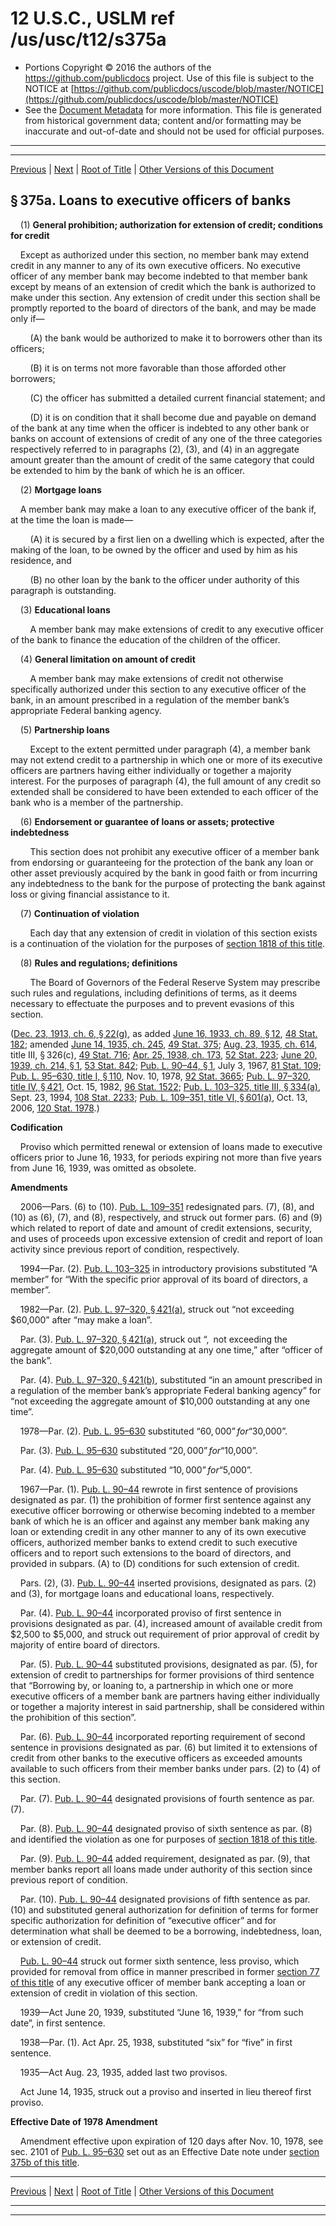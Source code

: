 ---
---

# 12 U.S.C., USLM ref /us/usc/t12/s375a

* Portions Copyright © 2016 the authors of the https://github.com/publicdocs project.
  Use of this file is subject to the NOTICE at [https://github.com/publicdocs/uscode/blob/master/NOTICE](https://github.com/publicdocs/uscode/blob/master/NOTICE)
* See the [Document Metadata](././../../../../..//README.md) for more information.
  This file is generated from historical government data; content and/or formatting may be inaccurate and out-of-date and should not be used for official purposes.

----------
----------

[Previous](./../../../../..//us/usc/t12/ch3/schX/m__us_usc_t12_s375.md) | [Next](./../../../../..//us/usc/t12/ch3/schX/m__us_usc_t12_s375b.md) | [Root of Title](./../../../../../) | [Other Versions of this Document](https://publicdocs.github.io/go/links?ns=uslm&ref=%2Fus%2Fusc%2Ft12%2Fs375a)

## § 375a. Loans to executive officers of banks

    (1) __General prohibition; authorization for extension of credit; conditions for credit__ 

    Except as authorized under this section, no member bank may extend credit in any manner to any of its own executive officers. No executive officer of any member bank may become indebted to that member bank except by means of an extension of credit which the bank is authorized to make under this section. Any extension of credit under this section shall be promptly reported to the board of directors of the bank, and may be made only if—

        (A) the bank would be authorized to make it to borrowers other than its officers;

        (B) it is on terms not more favorable than those afforded other borrowers;

        (C) the officer has submitted a detailed current financial statement; and

        (D) it is on condition that it shall become due and payable on demand of the bank at any time when the officer is indebted to any other bank or banks on account of extensions of credit of any one of the three categories respectively referred to in paragraphs (2), (3), and (4) in an aggregate amount greater than the amount of credit of the same category that could be extended to him by the bank of which he is an officer.

    (2) __Mortgage loans__ 

    A member bank may make a loan to any executive officer of the bank if, at the time the loan is made—

        (A) it is secured by a first lien on a dwelling which is expected, after the making of the loan, to be owned by the officer and used by him as his residence, and

        (B) no other loan by the bank to the officer under authority of this paragraph is outstanding.

    (3) __Educational loans__ 

        A member bank may make extensions of credit to any executive officer of the bank to finance the education of the children of the officer.

    (4) __General limitation on amount of credit__ 

        A member bank may make extensions of credit not otherwise specifically authorized under this section to any executive officer of the bank, in an amount prescribed in a regulation of the member bank’s appropriate Federal banking agency.

    (5) __Partnership loans__ 

        Except to the extent permitted under paragraph (4), a member bank may not extend credit to a partnership in which one or more of its executive officers are partners having either individually or together a majority interest. For the purposes of paragraph (4), the full amount of any credit so extended shall be considered to have been extended to each officer of the bank who is a member of the partnership.

    (6) __Endorsement or guarantee of loans or assets; protective indebtedness__ 

        This section does not prohibit any executive officer of a member bank from endorsing or guaranteeing for the protection of the bank any loan or other asset previously acquired by the bank in good faith or from incurring any indebtedness to the bank for the purpose of protecting the bank against loss or giving financial assistance to it.

    (7) __Continuation of violation__ 

        Each day that any extension of credit in violation of this section exists is a continuation of the violation for the purposes of [section 1818 of this title][/us/usc/t12/s1818].

    (8) __Rules and regulations; definitions__ 

        The Board of Governors of the Federal Reserve System may prescribe such rules and regulations, including definitions of terms, as it deems necessary to effectuate the purposes and to prevent evasions of this section.

([Dec. 23, 1913, ch. 6, § 22(g)][/us/act/1913-12-23/ch6/s22/g], as added [June 16, 1933, ch. 89, § 12][/us/act/1933-06-16/ch89/s12], [48 Stat. 182][/us/stat/48/182]; amended [June 14, 1935, ch. 245][/us/act/1935-06-14/ch245], [49 Stat. 375][/us/stat/49/375]; [Aug. 23, 1935, ch. 614][/us/act/1935-08-23/ch614], title III, § 326(c), [49 Stat. 716][/us/stat/49/716]; [Apr. 25, 1938, ch. 173][/us/act/1938-04-25/ch173], [52 Stat. 223][/us/stat/52/223]; [June 20, 1939, ch. 214, § 1][/us/act/1939-06-20/ch214/s1], [53 Stat. 842][/us/stat/53/842]; [Pub. L. 90–44, § 1][/us/pl/90/44/s1], July 3, 1967, [81 Stat. 109][/us/stat/81/109]; [Pub. L. 95–630, title I, § 110][/us/pl/95/630/s110], Nov. 10, 1978, [92 Stat. 3665][/us/stat/92/3665]; [Pub. L. 97–320, title IV, § 421][/us/pl/97/320/s421], Oct. 15, 1982, [96 Stat. 1522][/us/stat/96/1522]; [Pub. L. 103–325, title III, § 334(a)][/us/pl/103/325/s334/a], Sept. 23, 1994, [108 Stat. 2233][/us/stat/108/2233]; [Pub. L. 109–351, title VI, § 601(a)][/us/pl/109/351/s601/a], Oct. 13, 2006, [120 Stat. 1978][/us/stat/120/1978].)

 __Codification__ 

    Proviso which permitted renewal or extension of loans made to executive officers prior to June 16, 1933, for periods expiring not more than five years from June 16, 1939, was omitted as obsolete.

 __Amendments__ 

    2006—Pars. (6) to (10). [Pub. L. 109–351][/us/pl/109/351] redesignated pars. (7), (8), and (10) as (6), (7), and (8), respectively, and struck out former pars. (6) and (9) which related to report of date and amount of credit extensions, security, and uses of proceeds upon excessive extension of credit and report of loan activity since previous report of condition, respectively.

    1994—Par. (2). [Pub. L. 103–325][/us/pl/103/325] in introductory provisions substituted “A member” for “With the specific prior approval of its board of directors, a member”.

    1982—Par. (2). [Pub. L. 97–320, § 421(a)][/us/pl/97/320/s421/a], struck out “not exceeding $60,000” after “may make a loan”.

    Par. (3). [Pub. L. 97–320, § 421(a)][/us/pl/97/320/s421/a], struck out “, not exceeding the aggregate amount of $20,000 outstanding at any one time,” after “officer of the bank”.

    Par. (4). [Pub. L. 97–320, § 421(b)][/us/pl/97/320/s421/b], substituted “in an amount prescribed in a regulation of the member bank’s appropriate Federal banking agency” for “not exceeding the aggregate amount of $10,000 outstanding at any one time”.

    1978—Par. (2). [Pub. L. 95–630][/us/pl/95/630] substituted “$60,000” for “$30,000”.

    Par. (3). [Pub. L. 95–630][/us/pl/95/630] substituted “$20,000” for “$10,000”.

    Par. (4). [Pub. L. 95–630][/us/pl/95/630] substituted “$10,000” for “$5,000”.

    1967—Par. (1). [Pub. L. 90–44][/us/pl/90/44] rewrote in first sentence of provisions designated as par. (1) the prohibition of former first sentence against any executive officer borrowing or otherwise becoming indebted to a member bank of which he is an officer and against any member bank making any loan or extending credit in any other manner to any of its own executive officers, authorized member banks to extend credit to such executive officers and to report such extensions to the board of directors, and provided in subpars. (A) to (D) conditions for such extension of credit.

    Pars. (2), (3). [Pub. L. 90–44][/us/pl/90/44] inserted provisions, designated as pars. (2) and (3), for mortgage loans and educational loans, respectively.

    Par. (4). [Pub. L. 90–44][/us/pl/90/44] incorporated proviso of first sentence in provisions designated as par. (4), increased amount of available credit from $2,500 to $5,000, and struck out requirement of prior approval of credit by majority of entire board of directors.

    Par. (5). [Pub. L. 90–44][/us/pl/90/44] substituted provisions, designated as par. (5), for extension of credit to partnerships for former provisions of third sentence that “Borrowing by, or loaning to, a partnership in which one or more executive officers of a member bank are partners having either individually or together a majority interest in said partnership, shall be considered within the prohibition of this section”.

    Par. (6). [Pub. L. 90–44][/us/pl/90/44] incorporated reporting requirement of second sentence in provisions designated as par. (6) but limited it to extensions of credit from other banks to the executive officers as exceeded amounts available to such officers from their member banks under pars. (2) to (4) of this section.

    Par. (7). [Pub. L. 90–44][/us/pl/90/44] designated provisions of fourth sentence as par. (7).

    Par. (8). [Pub. L. 90–44][/us/pl/90/44] designated proviso of sixth sentence as par. (8) and identified the violation as one for purposes of [section 1818 of this title][/us/usc/t12/s1818].

    Par. (9). [Pub. L. 90–44][/us/pl/90/44] added requirement, designated as par. (9), that member banks report all loans made under authority of this section since previous report of condition.

    Par. (10). [Pub. L. 90–44][/us/pl/90/44] designated provisions of fifth sentence as par. (10) and substituted general authorization for definition of terms for former specific authorization for definition of “executive officer” and for determination what shall be deemed to be a borrowing, indebtedness, loan, or extension of credit.

    [Pub. L. 90–44][/us/pl/90/44] struck out former sixth sentence, less proviso, which provided for removal from office in manner prescribed in former [section 77 of this title][/us/usc/t12/s77] of any executive officer of member bank accepting a loan or extension of credit in violation of this section.

    1939—Act June 20, 1939, substituted “June 16, 1939,” for “from such date”, in first sentence.

    1938—Par. (1). Act Apr. 25, 1938, substituted “six” for “five” in first sentence.

    1935—Act Aug. 23, 1935, added last two provisos.

    Act June 14, 1935, struck out a proviso and inserted in lieu thereof first proviso.

 __Effective Date of 1978 Amendment__ 

    Amendment effective upon expiration of 120 days after Nov. 10, 1978, see sec. 2101 of [Pub. L. 95–630][/us/pl/95/630] set out as an Effective Date note under [section 375b of this title][/us/usc/t12/s375b].

----------

[Previous](./../../../../..//us/usc/t12/ch3/schX/m__us_usc_t12_s375.md) | [Next](./../../../../..//us/usc/t12/ch3/schX/m__us_usc_t12_s375b.md) | [Root of Title](./../../../../../) | [Other Versions of this Document](https://publicdocs.github.io/go/links?ns=uslm&ref=%2Fus%2Fusc%2Ft12%2Fs375a)

----------
----------

[/us/usc/t12/s1818]: https://publicdocs.github.io/go/links?ns=uslm&ref=%2Fus%2Fusc%2Ft12%2Fs1818
[/us/act/1913-12-23/ch6/s22/g]: https://publicdocs.github.io/go/links?ns=uslm&ref=%2Fus%2Fact%2F1913-12-23%2Fch6%2Fs22%2Fg
[/us/act/1933-06-16/ch89/s12]: https://publicdocs.github.io/go/links?ns=uslm&ref=%2Fus%2Fact%2F1933-06-16%2Fch89%2Fs12
[/us/stat/48/182]: https://publicdocs.github.io/go/links?ns=uslm&ref=%2Fus%2Fstat%2F48%2F182
[/us/act/1935-06-14/ch245]: https://publicdocs.github.io/go/links?ns=uslm&ref=%2Fus%2Fact%2F1935-06-14%2Fch245
[/us/stat/49/375]: https://publicdocs.github.io/go/links?ns=uslm&ref=%2Fus%2Fstat%2F49%2F375
[/us/act/1935-08-23/ch614]: https://publicdocs.github.io/go/links?ns=uslm&ref=%2Fus%2Fact%2F1935-08-23%2Fch614
[/us/stat/49/716]: https://publicdocs.github.io/go/links?ns=uslm&ref=%2Fus%2Fstat%2F49%2F716
[/us/act/1938-04-25/ch173]: https://publicdocs.github.io/go/links?ns=uslm&ref=%2Fus%2Fact%2F1938-04-25%2Fch173
[/us/stat/52/223]: https://publicdocs.github.io/go/links?ns=uslm&ref=%2Fus%2Fstat%2F52%2F223
[/us/act/1939-06-20/ch214/s1]: https://publicdocs.github.io/go/links?ns=uslm&ref=%2Fus%2Fact%2F1939-06-20%2Fch214%2Fs1
[/us/stat/53/842]: https://publicdocs.github.io/go/links?ns=uslm&ref=%2Fus%2Fstat%2F53%2F842
[/us/pl/90/44/s1]: https://publicdocs.github.io/go/links?ns=uslm&ref=%2Fus%2Fpl%2F90%2F44%2Fs1
[/us/stat/81/109]: https://publicdocs.github.io/go/links?ns=uslm&ref=%2Fus%2Fstat%2F81%2F109
[/us/pl/95/630/s110]: https://publicdocs.github.io/go/links?ns=uslm&ref=%2Fus%2Fpl%2F95%2F630%2Fs110
[/us/stat/92/3665]: https://publicdocs.github.io/go/links?ns=uslm&ref=%2Fus%2Fstat%2F92%2F3665
[/us/pl/97/320/s421]: https://publicdocs.github.io/go/links?ns=uslm&ref=%2Fus%2Fpl%2F97%2F320%2Fs421
[/us/stat/96/1522]: https://publicdocs.github.io/go/links?ns=uslm&ref=%2Fus%2Fstat%2F96%2F1522
[/us/pl/103/325/s334/a]: https://publicdocs.github.io/go/links?ns=uslm&ref=%2Fus%2Fpl%2F103%2F325%2Fs334%2Fa
[/us/stat/108/2233]: https://publicdocs.github.io/go/links?ns=uslm&ref=%2Fus%2Fstat%2F108%2F2233
[/us/pl/109/351/s601/a]: https://publicdocs.github.io/go/links?ns=uslm&ref=%2Fus%2Fpl%2F109%2F351%2Fs601%2Fa
[/us/stat/120/1978]: https://publicdocs.github.io/go/links?ns=uslm&ref=%2Fus%2Fstat%2F120%2F1978
[/us/pl/109/351]: https://publicdocs.github.io/go/links?ns=uslm&ref=%2Fus%2Fpl%2F109%2F351
[/us/pl/103/325]: https://publicdocs.github.io/go/links?ns=uslm&ref=%2Fus%2Fpl%2F103%2F325
[/us/pl/97/320/s421/a]: https://publicdocs.github.io/go/links?ns=uslm&ref=%2Fus%2Fpl%2F97%2F320%2Fs421%2Fa
[/us/pl/97/320/s421/a]: https://publicdocs.github.io/go/links?ns=uslm&ref=%2Fus%2Fpl%2F97%2F320%2Fs421%2Fa
[/us/pl/97/320/s421/b]: https://publicdocs.github.io/go/links?ns=uslm&ref=%2Fus%2Fpl%2F97%2F320%2Fs421%2Fb
[/us/pl/95/630]: https://publicdocs.github.io/go/links?ns=uslm&ref=%2Fus%2Fpl%2F95%2F630
[/us/pl/95/630]: https://publicdocs.github.io/go/links?ns=uslm&ref=%2Fus%2Fpl%2F95%2F630
[/us/pl/95/630]: https://publicdocs.github.io/go/links?ns=uslm&ref=%2Fus%2Fpl%2F95%2F630
[/us/pl/90/44]: https://publicdocs.github.io/go/links?ns=uslm&ref=%2Fus%2Fpl%2F90%2F44
[/us/pl/90/44]: https://publicdocs.github.io/go/links?ns=uslm&ref=%2Fus%2Fpl%2F90%2F44
[/us/pl/90/44]: https://publicdocs.github.io/go/links?ns=uslm&ref=%2Fus%2Fpl%2F90%2F44
[/us/pl/90/44]: https://publicdocs.github.io/go/links?ns=uslm&ref=%2Fus%2Fpl%2F90%2F44
[/us/pl/90/44]: https://publicdocs.github.io/go/links?ns=uslm&ref=%2Fus%2Fpl%2F90%2F44
[/us/pl/90/44]: https://publicdocs.github.io/go/links?ns=uslm&ref=%2Fus%2Fpl%2F90%2F44
[/us/pl/90/44]: https://publicdocs.github.io/go/links?ns=uslm&ref=%2Fus%2Fpl%2F90%2F44
[/us/usc/t12/s1818]: https://publicdocs.github.io/go/links?ns=uslm&ref=%2Fus%2Fusc%2Ft12%2Fs1818
[/us/pl/90/44]: https://publicdocs.github.io/go/links?ns=uslm&ref=%2Fus%2Fpl%2F90%2F44
[/us/pl/90/44]: https://publicdocs.github.io/go/links?ns=uslm&ref=%2Fus%2Fpl%2F90%2F44
[/us/pl/90/44]: https://publicdocs.github.io/go/links?ns=uslm&ref=%2Fus%2Fpl%2F90%2F44
[/us/usc/t12/s77]: https://publicdocs.github.io/go/links?ns=uslm&ref=%2Fus%2Fusc%2Ft12%2Fs77
[/us/pl/95/630]: https://publicdocs.github.io/go/links?ns=uslm&ref=%2Fus%2Fpl%2F95%2F630
[/us/usc/t12/s375b]: https://publicdocs.github.io/go/links?ns=uslm&ref=%2Fus%2Fusc%2Ft12%2Fs375b



